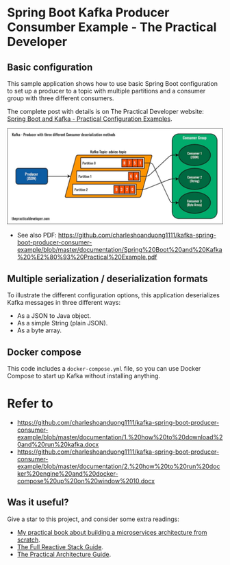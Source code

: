 # Spring Boot Kafka Producer Consumber Example - The Practical Developer

## Basic configuration

This sample application shows how to use basic Spring Boot configuration to set up a producer to a topic with multiple partitions and a consumer group with three different consumers.

The complete post with details is on The Practical Developer website: [Spring Boot and Kafka - Practical Configuration Examples](https://thepracticaldeveloper.com/spring-boot-kafka-config/).

[![Kafka Configuration Example](img/kafka-configuration-example.jpg)](https://thepracticaldeveloper.com/spring-boot-kafka-config/)

* See also PDF: https://github.com/charleshoanduong1111/kafka-spring-boot-producer-consumer-example/blob/master/documentation/Spring%20Boot%20and%20Kafka%20%E2%80%93%20Practical%20Example.pdf

## Multiple serialization / deserialization formats

To illustrate the different configuration options, this application deserializes Kafka messages in three different ways:

* As a JSON to Java object.
* As a simple String (plain JSON).
* As a byte array.

## Docker compose

This code includes a `docker-compose.yml` file, so you can use Docker Compose to start up Kafka without installing anything.

# Refer to
* https://github.com/charleshoanduong1111/kafka-spring-boot-producer-consumer-example/blob/master/documentation/1.%20how%20to%20download%20and%20run%20kafka.docx
* https://github.com/charleshoanduong1111/kafka-spring-boot-producer-consumer-example/blob/master/documentation/2.%20how%20to%20run%20docker%20engine%20and%20docker-compose%20up%20on%20window%2010.docx

## Was it useful?

Give a star to this project, and consider some extra readings:

* [My practical book about building a microservices architecture from scratch](https://amzn.to/3nADn4q).
* [The Full Reactive Stack Guide](https://leanpub.com/full-reactive/).
* [The Practical Architecture Guide](https://leanpub.com/practical-software-architecture).
